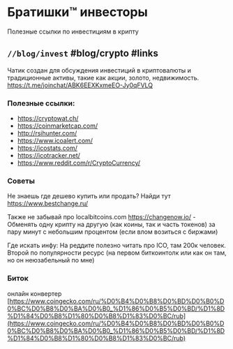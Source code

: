 # Братишки™ инвесторы
Полезные ссылки по инвестициям в крипту

`//blog/invest` #blog/crypto #links
----

Чатик создан для обсуждения инвестиций в криптовалюты и традиционные активы, такие как акции, золото, недвижимость.
https://t.me/joinchat/ABK6EEXKxmeEO-Jy0qFVLQ

### Полезные ссылки:
- https://cryptowat.ch/
- https://coinmarketcap.com/
- http://rsihunter.com/
- https://www.icoalert.com/
- https://icostats.com/
- https://icotracker.net/
- https://www.reddit.com/r/CryptoCurrency/

### Советы
Не знаешь где дешево купить или продать? Найди тут https://www.bestchange.ru/

Также не забывай про localbitcoins.com
https://changenow.io/ - Обменять одну крипту на другую (как коины, так и часть токенов) за пару минут с небольшим процентом (если влом возиться с биржами)

Где искать инфу:
На реддите полезно читать про ICO, там 200к человек. Второй по популярности ресурс (на первом биткоинтолк или как он там, но он неюзабельный по мне)


### Биток

онлайн конвертер
 [https://www.coingecko.com/ru/%D0%B4%D0%B8%D0%BD%D0%B0%D0%BC%D0%B8%D0%BA%D0%B0_%D1%86%D0%B5%D0%BD/%D1%8D%D1%84%D0%B8%D1%80%D0%B8%D1%83%D0%BC/rub](https://www.coingecko.com/ru/%D0%B4%D0%B8%D0%BD%D0%B0%D0%BC%D0%B8%D0%BA%D0%B0_%D1%86%D0%B5%D0%BD/%D1%8D%D1%84%D0%B8%D1%80%D0%B8%D1%83%D0%BC/rub) 


